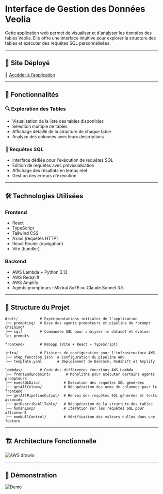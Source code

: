 # Interface de Gestion des Données Veolia

Cette application web permet de visualiser et d'analyser les données des tables Veolia. Elle offre une interface intuitive pour explorer la structure des tables et exécuter des requêtes SQL personnalisées.

---

## 🚀 Site Déployé

🔗 [Accéder à l'application](https://main.d19w83t957c0c1.amplifyapp.com/)

---

## 📌 Fonctionnalités

### 🔍 Exploration des Tables
- Visualisation de la liste des tables disponibles
- Sélection multiple de tables
- Affichage détaillé de la structure de chaque table
- Analyse des colonnes avec leurs descriptions

### 📝 Requêtes SQL
- Interface dédiée pour l'exécution de requêtes SQL
- Édition de requêtes avec prévisualisation
- Affichage des résultats en temps réel
- Gestion des erreurs d'exécution

---

## 🛠️ Technologies Utilisées

### **Frontend**
- React
- TypeScript
- Tailwind CSS
- Axios (requêtes HTTP)
- React Router (navigation)
- Vite (bundler)

### **Backend**
- AWS Lambda + Python 3.13
- AWS Redshift
- AWS Amplify
- Agents prompteurs : Mixtral 8x7B ou Claude Sonnet 3.5

---

## 📂 Structure du Projet

```
draft/          # Expérimentations initiales de l'application
│── prompting/  # Base des agents prompteurs et pipeline de *prompt chaining*
│── sql/        # Commandes SQL pour analyser le dataset et évaluer les prompts

frontend/       # Webapp (Vite + React + TypeScript)

infra/          # Fichiers de configuration pour l'infrastructure AWS
│── step_function.json  # Configuration du pipeline AWS
│── template.yaml       # Déploiement de Bedrock, Redshift et Amplify

lambdas/        # Code des différentes fonctions AWS Lambda
│── frontEndEndpoint/       # Monolithe pour exécuter certains agents prompteurs
│── execSQLData/           # Exécution des requêtes SQL générées
│── getAllColumn/          # Récupération des noms de colonnes pour le frontend
│── getAllPipelineOutput/  # Renvoi des requêtes SQL générées et tests associés
│── getDescribeAllTable/   # Récupération de la structure des tables
│── humanLoop/             # Itération sur les requêtes SQL pour affinement
│── nonNullControl/        # Vérification des valeurs nulles dans une feature
```

---

## 🏗️ Architecture Fonctionnelle

![AWS drawio](https://github.com/user-attachments/assets/ef1eb050-811a-4642-9326-a07fc1c9bbc7)

---

## 🎥 Démonstration

![Demo](./img/video1.gif)

